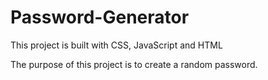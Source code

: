 # Password-Generator

This project is built with CSS, JavaScript and HTML

The purpose of this project is to create a random password.
